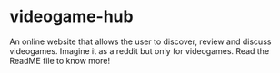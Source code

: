 # videogame-hub
An online website that allows the user to discover, review and discuss videogames. Imagine it as a reddit but only for videogames. Read the ReadME file to know more!
